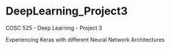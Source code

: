 # DeepLearning_Project3

COSC 525 - Deep Learning - Project 3

Experiencing Keras with different Neural Network Architectures
